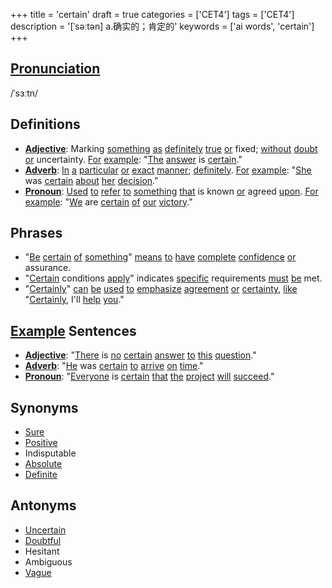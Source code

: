 +++
title = 'certain'
draft = true
categories = ['CET4']
tags = ['CET4']
description = '[ˈsəːtən] a.确实的；肯定的'
keywords = ['ai words', 'certain']
+++

## [Pronunciation](/en/post/pronunciation/)
/ˈsɜːtn/

## Definitions
- **[Adjective](/en/post/adjective/)**: Marking [something](/en/post/something/) [as](/en/post/as/) [definitely](/en/post/definitely/) [true](/en/post/true/) [or](/en/post/or/) fixed; [without](/en/post/without/) [doubt](/en/post/doubt/) [or](/en/post/or/) uncertainty. [For](/en/post/for/) [example](/en/post/example/): "[The](/en/post/the/) [answer](/en/post/answer/) is [certain](/en/post/certain/)."
- **[Adverb](/en/post/adverb/)**: [In](/en/post/in/) [a](/en/post/a/) [particular](/en/post/particular/) [or](/en/post/or/) [exact](/en/post/exact/) [manner](/en/post/manner/); [definitely](/en/post/definitely/). [For](/en/post/for/) [example](/en/post/example/): "[She](/en/post/she/) was [certain](/en/post/certain/) [about](/en/post/about/) [her](/en/post/her/) [decision](/en/post/decision/)."
- **[Pronoun](/en/post/pronoun/)**: [Used](/en/post/used/) [to](/en/post/to/) [refer](/en/post/refer/) [to](/en/post/to/) [something](/en/post/something/) [that](/en/post/that/) is known [or](/en/post/or/) agreed [upon](/en/post/upon/). [For](/en/post/for/) [example](/en/post/example/): "[We](/en/post/we/) are [certain](/en/post/certain/) [of](/en/post/of/) [our](/en/post/our/) [victory](/en/post/victory/)."

## Phrases
- "[Be](/en/post/be/) [certain](/en/post/certain/) [of](/en/post/of/) [something](/en/post/something/)" [means](/en/post/means/) [to](/en/post/to/) [have](/en/post/have/) [complete](/en/post/complete/) [confidence](/en/post/confidence/) [or](/en/post/or/) assurance.
- "[Certain](/en/post/certain/) conditions [apply](/en/post/apply/)" indicates [specific](/en/post/specific/) requirements [must](/en/post/must/) [be](/en/post/be/) met.
- "[Certainly](/en/post/certainly/)" [can](/en/post/can/) [be](/en/post/be/) [used](/en/post/used/) [to](/en/post/to/) [emphasize](/en/post/emphasize/) [agreement](/en/post/agreement/) [or](/en/post/or/) [certainty](/en/post/certainty/), [like](/en/post/like/) "[Certainly](/en/post/certainly/), I'll [help](/en/post/help/) [you](/en/post/you/)."

## [Example](/en/post/example/) Sentences
- **[Adjective](/en/post/adjective/)**: "[There](/en/post/there/) is [no](/en/post/no/) [certain](/en/post/certain/) [answer](/en/post/answer/) [to](/en/post/to/) [this](/en/post/this/) [question](/en/post/question/)."
- **[Adverb](/en/post/adverb/)**: "[He](/en/post/he/) was [certain](/en/post/certain/) [to](/en/post/to/) [arrive](/en/post/arrive/) [on](/en/post/on/) [time](/en/post/time/)."
- **[Pronoun](/en/post/pronoun/)**: "[Everyone](/en/post/everyone/) is [certain](/en/post/certain/) [that](/en/post/that/) [the](/en/post/the/) [project](/en/post/project/) [will](/en/post/will/) [succeed](/en/post/succeed/)."

## Synonyms
- [Sure](/en/post/sure/)
- [Positive](/en/post/positive/)
- Indisputable
- [Absolute](/en/post/absolute/)
- [Definite](/en/post/definite/)

## Antonyms
- [Uncertain](/en/post/uncertain/)
- [Doubtful](/en/post/doubtful/)
- Hesitant
- Ambiguous
- [Vague](/en/post/vague/)
